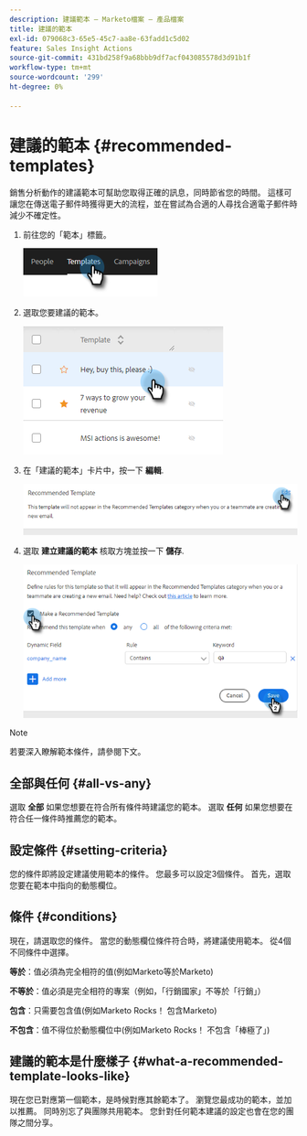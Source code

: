 ```yaml
---
description: 建議範本 — Marketo檔案 — 產品檔案
title: 建議的範本
exl-id: 079068c3-65e5-45c7-aa8e-63fadd1c5d02
feature: Sales Insight Actions
source-git-commit: 431bd258f9a68bbb9df7acf043085578d3d91b1f
workflow-type: tm+mt
source-wordcount: '299'
ht-degree: 0%

---
```


# 建議的範本 {#recommended-templates}

銷售分析動作的建議範本可幫助您取得正確的訊息，同時節省您的時間。 這樣可讓您在傳送電子郵件時獲得更大的流程，並在嘗試為合適的人尋找合適電子郵件時減少不確定性。

1. 前往您的「範本」標籤。

   ![](assets/recommended-templates-1.png)

1. 選取您要建議的範本。

   ![](assets/recommended-templates-2.png)

1. 在「建議的範本」卡片中，按一下 **編輯**.

   ![](assets/recommended-templates-3.png)

1. 選取 **建立建議的範本** 核取方塊並按一下 **儲存**.

   ![](assets/recommended-templates-4.png)

>[!NOTE]
>
>若要深入瞭解範本條件，請參閱下文。

## 全部與任何 {#all-vs-any}

選取 **全部** 如果您想要在符合所有條件時建議您的範本。 選取 **任何** 如果您想要在符合任一條件時推薦您的範本。

## 設定條件 {#setting-criteria}

您的條件即將設定建議使用範本的條件。 您最多可以設定3個條件。 首先，選取您要在範本中指向的動態欄位。

## 條件 {#conditions}

現在，請選取您的條件。 當您的動態欄位條件符合時，將建議使用範本。 從4個不同條件中選擇。

**等於**：值必須為完全相符的值(例如Marketo等於Marketo)

**不等於**：值必須是完全相符的專案（例如，「行銷國家」不等於「行銷」）

**包含**：只需要包含值(例如Marketo Rocks！ 包含Marketo)

**不包含**：值不得位於動態欄位中(例如Marketo Rocks！ 不包含「棒極了」)

## 建議的範本是什麼樣子 {#what-a-recommended-template-looks-like}

現在您已對應第一個範本，是時候對應其餘範本了。 瀏覽您最成功的範本，並加以推薦。 同時別忘了與團隊共用範本。 您針對任何範本建議的設定也會在您的團隊之間分享。
